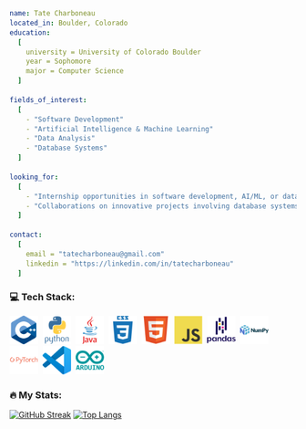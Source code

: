 ```yaml
name: Tate Charboneau
located_in: Boulder, Colorado
education:
  [
    university = University of Colorado Boulder
    year = Sophomore
    major = Computer Science
  ]

fields_of_interest:
  [
    - "Software Development"
    - "Artificial Intelligence & Machine Learning"
    - "Data Analysis"
    - "Database Systems"
  ]

looking_for:
  [
    - "Internship opportunities in software development, AI/ML, or data analysis"
    - "Collaborations on innovative projects involving database systems or machine learning"
  ]

contact:
  [
    email = "tatecharboneau@gmail.com"
    linkedin = "https://linkedin.com/in/tatecharboneau"
  ]
```

### :computer: Tech Stack:

<div>
  <img src="https://github.com/devicons/devicon/blob/master/icons/cplusplus/cplusplus-original.svg" title="Git" **alt="Git" width="50" height="50"/>&nbsp;
  <img src="https://github.com/devicons/devicon/blob/master/icons/python/python-original-wordmark.svg" title="Git" **alt="Git" width="50" height="50"/>&nbsp;
  <img src="https://github.com/devicons/devicon/blob/master/icons/java/java-original-wordmark.svg" title="Java" alt="Java" width="50" height="50"/>&nbsp;
  <img src="https://github.com/devicons/devicon/blob/master/icons/css3/css3-plain-wordmark.svg"  title="CSS3" alt="CSS" width="50" height="50"/>&nbsp;
  <img src="https://github.com/devicons/devicon/blob/master/icons/html5/html5-original.svg" title="HTML5" alt="HTML" width="50" height="50"/>&nbsp;
  <img src="https://github.com/devicons/devicon/blob/master/icons/javascript/javascript-original.svg" title="JavaScript" alt="JavaScript" width="50" height="50"/>&nbsp;
  <img src="https://github.com/devicons/devicon/blob/master/icons/pandas/pandas-original-wordmark.svg" title="Git" **alt="Git" width="50" height="50"/>&nbsp;
  <img src="https://github.com/devicons/devicon/blob/master/icons/numpy/numpy-original-wordmark.svg" title="Git" **alt="Git" width="50" height="50"/>&nbsp;
  <img src="https://github.com/devicons/devicon/blob/master/icons/pytorch/pytorch-plain-wordmark.svg" title="Git" **alt="Git" width="50" height="50"/>&nbsp;
  <img src="https://github.com/devicons/devicon/blob/master/icons/vscode/vscode-original.svg" title="Git" **alt="Git" width="50" height="50"/>&nbsp;
  <img src="https://github.com/devicons/devicon/blob/master/icons/arduino/arduino-original-wordmark.svg" title="Git" **alt="Git" width="50" height="50"/>&nbsp;
</div>

### :fire: My Stats:

[![GitHub Streak](https://streak-stats.demolab.com?user=TateCharboneau&theme=dark&card_height=215&card_width=450)](https://git.io/streak-stats)
[![Top Langs](https://github-readme-stats.vercel.app/api/top-langs/?username=TateCharboneau&layout=donut&theme=dark)](https://github.com/anuraghazra/github-readme-stats)

